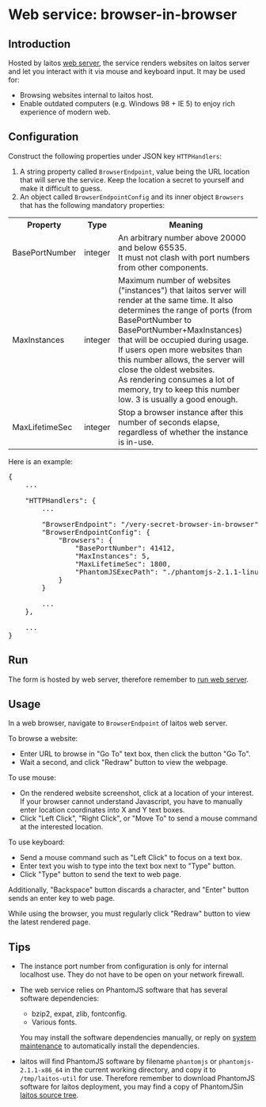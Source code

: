 # Web service: browser-in-browser

## Introduction
Hosted by laitos [web server](https://github.com/HouzuoGuo/laitos/wiki/Daemon:-web-server), the service renders websites
on laitos server and let you interact with it via mouse and keyboard input. It may be used for:
- Browsing websites internal to laitos host.
- Enable outdated computers (e.g. Windows 98 + IE 5) to enjoy rich experience of modern web.

## Configuration
Construct the following properties under JSON key `HTTPHandlers`:
1. A string property called `BrowserEndpoint`, value being the URL location that will serve the service. Keep the
   location a secret to yourself and make it difficult to guess.
2. An object called `BrowserEndpointConfig` and its inner object `Browsers` that has the following mandatory properties:
<table>
<tr>
    <th>Property</th>
    <th>Type</th>
    <th>Meaning</th>
</tr>
<tr>
    <td>BasePortNumber</td>
    <td>integer</td>
    <td>
        An arbitrary number above 20000 and below 65535.
        <br/>
        It must not clash with port numbers from other components.
    </td>
</tr>
<tr>
    <td>MaxInstances</td>
    <td>integer</td>
    <td>
        Maximum number of websites ("instances") that laitos server will render at the same time. It also determines the
        range of ports (from BasePortNumber to BasePortNumber+MaxInstances) that will be occupied during usage.
        <br/>
        If users open more websites than this number allows, the server will close the oldest websites.
        <br/>
        As rendering consumes a lot of memory, try to keep this number low. 3 is usually a good enough.
    </td>
</tr>
<tr>
    <td>MaxLifetimeSec</td>
    <td>integer</td>
    <td>Stop a browser instance after this number of seconds elapse, regardless of whether the instance is in-use.</td>
</tr>
</table>

Here is an example:
<pre>
{
    ...

    "HTTPHandlers": {
        ...

        "BrowserEndpoint": "/very-secret-browser-in-browser",
        "BrowserEndpointConfig": {
            "Browsers": {
                "BasePortNumber": 41412,
                "MaxInstances": 5,
                "MaxLifetimeSec": 1800,
                "PhantomJSExecPath": "./phantomjs-2.1.1-linux-x86_64"
            }
        }

        ...
    },

    ...
}
</pre>

## Run
The form is hosted by web server, therefore remember to [run web server](https://github.com/HouzuoGuo/laitos/wiki/Daemon:-web-server#run).

## Usage
In a web browser, navigate to `BrowserEndpoint` of laitos web server.

To browse a website:
- Enter URL to browse in "Go To" text box, then click the button "Go To".
- Wait a second, and click "Redraw" button to view the webpage.

To use mouse:
- On the rendered website screenshot, click at a location of your interest. If your browser cannot understand
  Javascript, you have to manually enter location coordinates into X and Y text boxes.
- Click "Left Click", "Right Click", or "Move To" to send a mouse command at the interested location.

To use keyboard:
- Send a mouse command such as "Left Click" to focus on a text box.
- Enter text you wish to type into the text box next to "Type" button.
- Click "Type" button to send the text to web page.

Additionally, "Backspace" button discards a character, and "Enter" button sends an enter key to web page.

While using the browser, you must regularly click "Redraw" button to view the latest rendered page.

## Tips
- The instance port number from configuration is only for internal localhost use. They do not have to be open on your
  network firewall.

- The web service relies on PhantomJS software that has several software dependencies:
  * bzip2, expat, zlib, fontconfig.
  * Various fonts.
  
  You may install the software dependencies manually, or reply on [system maintenance](https://github.com/HouzuoGuo/laitos/wiki/Daemon:-system-maintenance)
to automatically install the dependencies.
- laitos will find PhantomJS software by filename `phantomjs` or `phantomjs-2.1.1-x86_64` in the current working
  directory, and copy it to `/tmp/laitos-util` for use. Therefore remember to download PhantomJS software for laitos
  deployment, you may find a copy of PhantomJSin [laitos source tree](https://github.com/HouzuoGuo/laitos/blob/master/extra/phantomjs-2.1.1-x86_64).